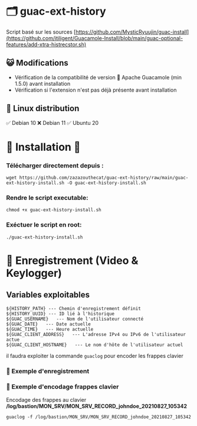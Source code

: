 # 🗂️ guac-ext-history
Script basé sur les sources [https://github.com/MysticRyuujin/guac-install](https://github.com/itiligent/Guacamole-Install/blob/main/guac-optional-features/add-xtra-histrecstor.sh)

## 😺 Modifications
 - Vérification de la compatibilité de version 🥑 Apache Guacamole (min 1.5.0) avant installation
 - Vérification si l'extension n'est pas déjà présente avant installation


## 🐧 Linux distribution 
✅ Debian 10  ❌ Debian 11  ✅ Ubuntu 20

#

# 🏁 Installation 🏁

### Télécharger directement depuis :

`wget https://github.com/zazazouthecat/guac-ext-history/raw/main/guac-ext-history-install.sh -O guac-ext-history-install.sh`

### Rendre le script executable:

`chmod +x guac-ext-history-install.sh`

### Exéctuer le script en root:

`./guac-ext-history-install.sh`


# 🛑 Enregistrement (Video & Keylogger)
## Variables exploitables
```
${HISTORY_PATH} --- Chemin d'enregistrement définit
${HISTORY_UUID} --- ID lié à l'historique
${GUAC_USERNAME}   --- Nom de l'utilisateur connecté
${GUAC_DATE}   --- Date actuelle
${GUAC_TIME}   --- Heure actuelle
${GUAC_CLIENT_ADDRESS}   --- L'adresse IPv4 ou IPv6 de l'utilisateur actue
${GUAC_CLIENT_HOSTNAME}   --- Le nom d'hôte de l'utilisateur actuel
```


il faudra exploiter la commande `guaclog` pour encoder les frappes clavier

### 🔹 Exemple d'enregistrement


### 🔹 Exemple d'encodage frappes clavier

Encodage des frappes au clavier **/log/bastion/MON_SRV/MON_SRV_RECORD_johndoe_20210827_105342**

`guaclog -f /log/bastion/MON_SRV/MON_SRV_RECORD_johndoe_20210827_105342`

#

```


